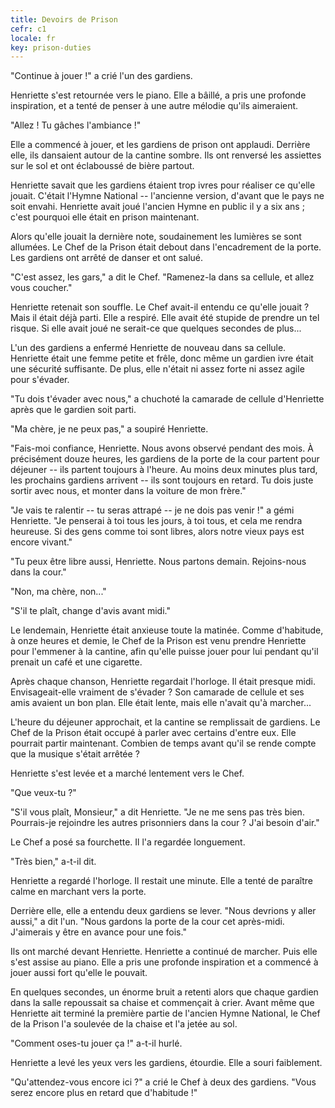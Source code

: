 ```yaml
---
title: Devoirs de Prison
cefr: c1
locale: fr
key: prison-duties
---
```


"Continue à jouer !" a crié l'un des gardiens.

Henriette s'est retournée vers le piano. Elle a bâillé, a pris une profonde inspiration, et a tenté de penser à une autre mélodie qu'ils aimeraient.

"Allez ! Tu gâches l'ambiance !"

Elle a commencé à jouer, et les gardiens de prison ont applaudi. Derrière elle, ils dansaient autour de la cantine sombre. Ils ont renversé les assiettes sur le sol et ont éclaboussé de bière partout.

Henriette savait que les gardiens étaient trop ivres pour réaliser ce qu'elle jouait. C'était l'Hymne National -- l'ancienne version, d'avant que le pays ne soit envahi. Henriette avait joué l'ancien Hymne en public il y a six ans ; c'est pourquoi elle était en prison maintenant.

Alors qu'elle jouait la dernière note, soudainement les lumières se sont allumées. Le Chef de la Prison était debout dans l'encadrement de la porte. Les gardiens ont arrêté de danser et ont salué.

"C'est assez, les gars," a dit le Chef. "Ramenez-la dans sa cellule, et allez vous coucher."

Henriette retenait son souffle. Le Chef avait-il entendu ce qu'elle jouait ? Mais il était déjà parti. Elle a respiré. Elle avait été stupide de prendre un tel risque. Si elle avait joué ne serait-ce que quelques secondes de plus...

L'un des gardiens a enfermé Henriette de nouveau dans sa cellule. Henriette était une femme petite et frêle, donc même un gardien ivre était une sécurité suffisante. De plus, elle n'était ni assez forte ni assez agile pour s'évader.

"Tu dois t'évader avec nous," a chuchoté la camarade de cellule d'Henriette après que le gardien soit parti.

"Ma chère, je ne peux pas," a soupiré Henriette.

"Fais-moi confiance, Henriette. Nous avons observé pendant des mois. À précisément douze heures, les gardiens de la porte de la cour partent pour déjeuner -- ils partent toujours à l'heure. Au moins deux minutes plus tard, les prochains gardiens arrivent -- ils sont toujours en retard. Tu dois juste sortir avec nous, et monter dans la voiture de mon frère."

"Je vais te ralentir -- tu seras attrapé -- je ne dois pas venir !" a gémi Henriette. "Je penserai à toi tous les jours, à toi tous, et cela me rendra heureuse. Si des gens comme toi sont libres, alors notre vieux pays est encore vivant."

"Tu peux être libre aussi, Henriette. Nous partons demain. Rejoins-nous dans la cour."

"Non, ma chère, non..."

"S'il te plaît, change d'avis avant midi."

Le lendemain, Henriette était anxieuse toute la matinée. Comme d'habitude, à onze heures et demie, le Chef de la Prison est venu prendre Henriette pour l'emmener à la cantine, afin qu'elle puisse jouer pour lui pendant qu'il prenait un café et une cigarette.

Après chaque chanson, Henriette regardait l'horloge. Il était presque midi. Envisageait-elle vraiment de s'évader ? Son camarade de cellule et ses amis avaient un bon plan. Elle était lente, mais elle n'avait qu'à marcher...

L'heure du déjeuner approchait, et la cantine se remplissait de gardiens. Le Chef de la Prison était occupé à parler avec certains d'entre eux. Elle pourrait partir maintenant. Combien de temps avant qu'il se rende compte que la musique s'était arrêtée ?

Henriette s'est levée et a marché lentement vers le Chef.

"Que veux-tu ?"

"S'il vous plaît, Monsieur," a dit Henriette. "Je ne me sens pas très bien. Pourrais-je rejoindre les autres prisonniers dans la cour ? J'ai besoin d'air."

Le Chef a posé sa fourchette. Il l'a regardée longuement.

"Très bien," a-t-il dit.

Henriette a regardé l'horloge. Il restait une minute. Elle a tenté de paraître calme en marchant vers la porte.

Derrière elle, elle a entendu deux gardiens se lever. "Nous devrions y aller aussi," a dit l'un. "Nous gardons la porte de la cour cet après-midi. J'aimerais y être en avance pour une fois."

Ils ont marché devant Henriette. Henriette a continué de marcher. Puis elle s'est assise au piano. Elle a pris une profonde inspiration et a commencé à jouer aussi fort qu'elle le pouvait.

En quelques secondes, un énorme bruit a retenti alors que chaque gardien dans la salle repoussait sa chaise et commençait à crier. Avant même que Henriette ait terminé la première partie de l'ancien Hymne National, le Chef de la Prison l'a soulevée de la chaise et l'a jetée au sol.

"Comment oses-tu jouer ça !" a-t-il hurlé.

Henriette a levé les yeux vers les gardiens, étourdie. Elle a souri faiblement.

"Qu'attendez-vous encore ici ?" a crié le Chef à deux des gardiens. "Vous serez encore plus en retard que d'habitude !"